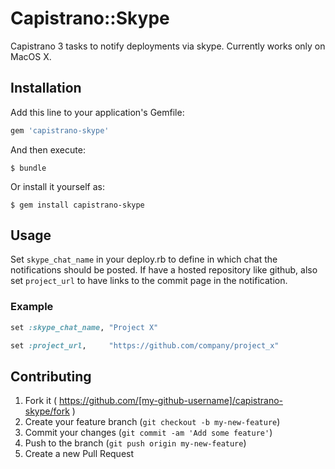 # Capistrano::Skype

Capistrano 3 tasks to notify deployments via skype. Currently works only on MacOS X.

## Installation

Add this line to your application's Gemfile:

```ruby
gem 'capistrano-skype'
```

And then execute:

    $ bundle

Or install it yourself as:

    $ gem install capistrano-skype

## Usage

Set ```skype_chat_name``` in your deploy.rb to define in which chat the notifications should be posted. If have a hosted repository like github, also set ```project_url``` to have links to the commit page in the notification.

### Example

```ruby
set :skype_chat_name, "Project X"
```

```ruby
set :project_url,     "https://github.com/company/project_x"
```

## Contributing

1. Fork it ( https://github.com/[my-github-username]/capistrano-skype/fork )
2. Create your feature branch (`git checkout -b my-new-feature`)
3. Commit your changes (`git commit -am 'Add some feature'`)
4. Push to the branch (`git push origin my-new-feature`)
5. Create a new Pull Request
